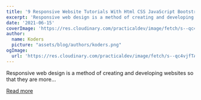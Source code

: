 ```yaml
---
title: '9 Responsive Website Tutorials With Html CSS JavaScript Bootstrap Step By Step'
excerpt: 'Responsive web design is a method of creating and developing websites so that they are more...'
date: '2021-06-15'
coverImage: 'https://res.cloudinary.com/practicaldev/image/fetch/s--qc4vjfTA--/c_imagga_scale,f_auto,fl_progressive,h_420,q_auto,w_1000/https://dev-to-uploads.s3.amazonaws.com/uploads/articles/o52ucvafx40wdm2j357c.png'
author:
  name: Koders
  picture: "assets/blog/authors/koders.png"
ogImage:
  url: 'https://res.cloudinary.com/practicaldev/image/fetch/s--qc4vjfTA--/c_imagga_scale,f_auto,fl_progressive,h_420,q_auto,w_1000/https://dev-to-uploads.s3.amazonaws.com/uploads/articles/o52ucvafx40wdm2j357c.png'
---
```


Responsive web design is a method of creating and developing websites so that they are more...

[Read more](https://dev.to/fahimkabir/9-responsive-website-tutorials-with-html-css-javascript-bootstrap-step-by-step-56ng)
